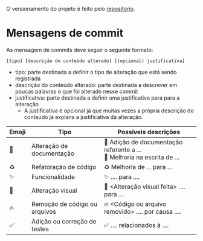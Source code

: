 O versionamento do projeto é feito pelo [repositório](https://github.com/BrunoBiluca/biluca-finances).

# Mensagens de commit

As mensagem de commits deve seguir o seguinte formato:

```
[tipo] [descrição do conteúdo alterado] [(opcional) justificativa]
```

- tipo: parte destinada a definir o tipo de alteração que está sendo registrada
- descrição do conteúdo alterado: parte destinada a descrever em poucas palavras o que foi alterado nesse commit
- justificativa: parte destinada a definir uma justificativa para para a alteração
	- A justificativa é opcional já que muitas vezes a própria descrição do conteúdo já explana a justificativa da alteração.


| Emoji | Tipo                          | Possíveis descrições                                                       |
| ----- | ----------------------------- | -------------------------------------------------------------------------- |
| 📖    | Alteração de documentação     | 📖 Adição de documentação referente a ...<br>📖 Melhoria na escrita de ... |
| ♻️    | Refatoração de código         | ♻️ Melhoria de ... para ...                                                |
| ✨     | Funcionalidade                | ✨ <Funcionalidade> .... para ....                                          |
| 💄    | Alteração visual              | 💄 <Alteração visual feita> .... para ....                                 |
| 🔥    | Remoção de código ou arquivos | 🔥 <Código ou arquivo removido> .... por causa ....                        |
| ✅     | Adição ou correção de testes  | ✅ .... relacionados à ....                                                 |